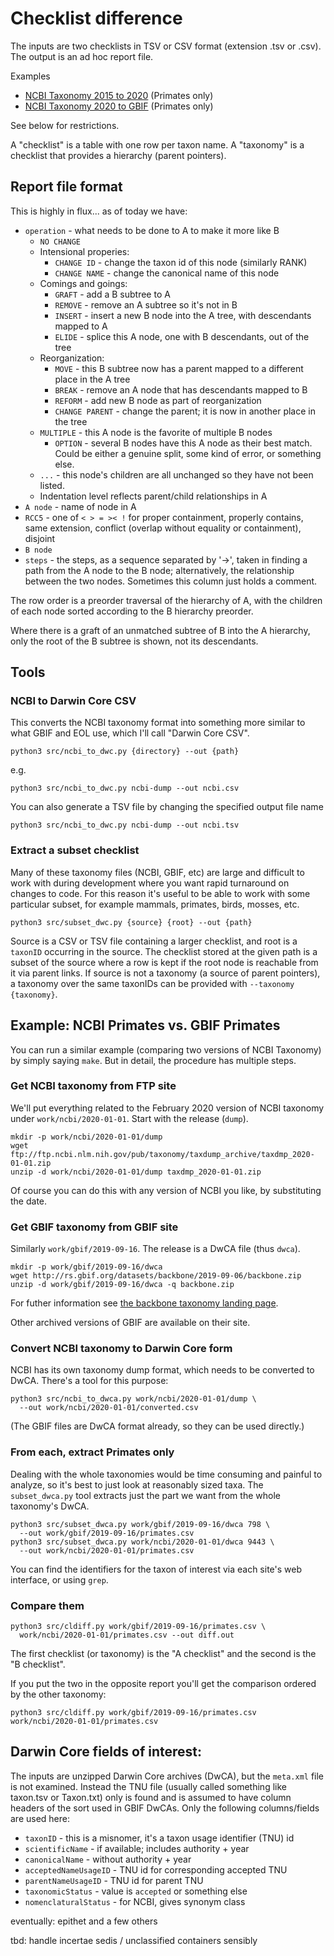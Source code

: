 # Checklist difference

The inputs are two checklists in TSV or CSV format (extension .tsv or
.csv).  The output is an ad hoc report file.

Examples
 * [NCBI Taxonomy 2015 to 2020](ncbi-2015-2020.csv) (Primates only)
 * [NCBI Taxonomy 2020 to GBIF](ncbi-gbif.csv) (Primates only)

See below for
restrictions.

A "checklist" is a table with one row per taxon name.  A "taxonomy" is
a checklist that provides a hierarchy (parent pointers).

## Report file format

This is highly in flux... as of today we have:

 * `operation` - what needs to be done to A to make it more like B
     * `NO CHANGE`
     * Intensional properies:
         * `CHANGE ID`   - change the taxon id of this node (similarly RANK)
         * `CHANGE NAME` - change the canonical name of this node
     * Comings and goings:
         * `GRAFT`   - add a B subtree to A
         * `REMOVE`  - remove an A subtree so it's not in B
         * `INSERT`  - insert a new B node into the A tree, with
                       descendants mapped to A
         * `ELIDE`   - splice this A node, one with B descendants, out of the tree
     * Reorganization:
         * `MOVE`    - this B subtree now has a parent mapped to a
                       different place in the A tree
         * `BREAK`   - remove an A node that has descendants mapped to B
         * `REFORM`  - add new B node as part of reorganization
         * `CHANGE PARENT` - change the parent; it is now in another place in the tree
     * `MULTIPLE` - this A node is the favorite of multiple B nodes
         * `OPTION`  - several B nodes have this A node as their best
                       match.  Could be either a genuine split, some kind
                       of error, or something else.
     * `...` - this node's children are all unchanged so they have
          not been listed.
     * Indentation level reflects parent/child relationships in A
 * `A node` - name of node in A
 * `RCC5` - one of `< > = >< !` for proper containment, properly
    contains, same extension, conflict (overlap without equality or
    containment), disjoint
 * `B node`
 * `steps` - the steps, as a sequence separated by '→', taken in
    finding a path from the A node to the 
    B node; alternatively, the relationship between the two nodes.
    Sometimes this column just holds a comment.

The row order is a preorder traversal of the hierarchy of A, with the
children of each node sorted according to the B hierarchy preorder.

Where there is a graft of an unmatched subtree of B into the A
hierarchy, only the root of the B subtree is shown, not its
descendants.

## Tools

### NCBI to Darwin Core CSV

This converts the NCBI taxonomy format into something more similar to
what GBIF and EOL use, which I'll call "Darwin Core CSV".

    python3 src/ncbi_to_dwc.py {directory} --out {path}

e.g.

    python3 src/ncbi_to_dwc.py ncbi-dump --out ncbi.csv

You can also generate a TSV file by changing the specified output file name

    python3 src/ncbi_to_dwc.py ncbi-dump --out ncbi.tsv

### Extract a subset checklist

Many of these taxonomy files (NCBI, GBIF, etc) are large and difficult
to work with during development where you want rapid turnaround on
changes to code.  For this reason it's useful to be able to work with
some particular subset, for example mammals, primates, birds, mosses,
etc.

    python3 src/subset_dwc.py {source} {root} --out {path}

Source is a CSV or TSV file containing a larger checklist, and root is
a `taxonID` occurring in the source.  The checklist stored at the
given path is a subset of the source where a row is kept if the root
node is reachable from it via parent links.  If source is not a
taxonomy (a source of parent pointers), a taxonomy over the same
taxonIDs can be provided with `--taxonomy {taxonomy}`.


## Example: NCBI Primates vs. GBIF Primates

You can run a similar example (comparing two versions of NCBI
Taxonomy) by simply saying `make`.  But in detail, the procedure has
multiple steps.

### Get NCBI taxonomy from FTP site

We'll put everything related to the February 2020 version of NCBI
taxonomy under `work/ncbi/2020-01-01`.  Start with the release (`dump`).

    mkdir -p work/ncbi/2020-01-01/dump
    wget ftp://ftp.ncbi.nlm.nih.gov/pub/taxonomy/taxdump_archive/taxdmp_2020-01-01.zip
    unzip -d work/ncbi/2020-01-01/dump taxdmp_2020-01-01.zip

Of course you can do this with any version of NCBI you like, by substituting the date.

### Get GBIF taxonomy from GBIF site

Similarly `work/gbif/2019-09-16`.  The release is a DwCA file (thus `dwca`).

    mkdir -p work/gbif/2019-09-16/dwca
    wget http://rs.gbif.org/datasets/backbone/2019-09-06/backbone.zip
    unzip -d work/gbif/2019-09-16/dwca -q backbone.zip

For futher information see [the backbone taxonomy landing
page](https://www.gbif.org/dataset/d7dddbf4-2cf0-4f39-9b2a-bb099caae36c).

Other archived versions of GBIF are available on their site.

### Convert NCBI taxonomy to Darwin Core form

NCBI has its own taxonomy dump format, which needs to be converted to
DwCA.  There's a tool for this purpose:

    python3 src/ncbi_to_dwca.py work/ncbi/2020-01-01/dump \
      --out work/ncbi/2020-01-01/converted.csv

(The GBIF files are DwCA format already, so they can be used directly.)

### From each, extract Primates only 

Dealing with the whole taxonomies would be time consuming and painful
to analyze, so it's best to just look at reasonably sized taxa.
The `subset_dwca.py` tool extracts just the part we want from the whole
taxonomy's DwCA.

    python3 src/subset_dwca.py work/gbif/2019-09-16/dwca 798 \
      --out work/gbif/2019-09-16/primates.csv
    python3 src/subset_dwca.py work/ncbi/2020-01-01/dwca 9443 \
      --out work/ncbi/2020-01-01/primates.csv

You can find the identifiers for the taxon of interest via each site's
web interface, or using `grep`.

### Compare them

    python3 src/cldiff.py work/gbif/2019-09-16/primates.csv \
      work/ncbi/2020-01-01/primates.csv --out diff.out

The first checklist (or taxonomy) is the "A checklist" and the second is
the "B checklist".

If you put the two in the opposite report you'll get the comparison
ordered by the other taxonomy:

    python3 src/cldiff.py work/gbif/2019-09-16/primates.csv work/ncbi/2020-01-01/primates.csv

## Darwin Core fields of interest:

The inputs are unzipped Darwin Core archives (DwCA), but the
`meta.xml` file is not examined.  Instead the TNU file (usually called
something like taxon.tsv or Taxon.txt) only is found and is assumed to
have column headers of the sort used in GBIF DwCAs.  Only the
following columns/fields are used here:

 * `taxonID`  - this is a misnomer, it's a taxon usage identifier (TNU) id
 * `scientificName`  - if available; includes authority + year 
 * `canonicalName`   - without authority + year
 * `acceptedNameUsageID` - TNU id for corresponding accepted TNU
 * `parentNameUsageID`  - TNU id for parent TNU
 * `taxonomicStatus`  - value is `accepted` or something else
 * `nomenclaturalStatus` - for NCBI, gives synonym class

eventually: epithet and a few others

tbd: handle incertae sedis / unclassified containers sensibly
